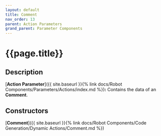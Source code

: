 ```yaml
---
layout: default
title: Comment
nav_order: 13
parent: Action Parameters
grand_parent: Parameter Components
---
```


# **{{page.title}}**

## **Description**

[**Action Parameter**]({{ site.baseurl }}{% link docs/Robot Components/Parameters/Actions/index.md %})**:** Contains the data of an **Comment**. 

## **Constructors**

[**Comment**]({{ site.baseurl }}{% link docs/Robot Components/Code Generation/Dynamic Actions/Comment.md %})
